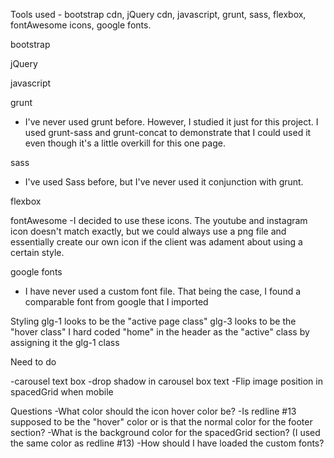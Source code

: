Tools used - bootstrap cdn, jQuery cdn, javascript, grunt, sass, flexbox, fontAwesome icons, google fonts.

bootstrap


jQuery


javascript


grunt
- I've never used grunt before. However, I studied it just for this project. I used grunt-sass and grunt-concat to demonstrate that I could used it even though it's a little overkill for this one page.

sass
- I've used Sass before, but I've never used it conjunction with grunt. 

flexbox


fontAwesome
-I decided to use these icons. The youtube and instagram icon doesn't match exactly, but we could always use a png file and essentially create our own icon if the client was adament about using a certain style.

google fonts
- I have never used a custom font file. That being the case, I found a comparable font from google that I imported

Styling
glg-1 looks to be the "active page class"
glg-3 looks to be the "hover class"
I hard coded "home" in the header as the "active" class by assigning it the glg-1 class

Need to do

-carousel text box
-drop shadow in carousel box text
-Flip image position in spacedGrid when mobile



Questions
-What color should the icon hover color be?
-Is redline #13 supposed to be the "hover" color or is that the normal color for the footer section?
-What is the background color for the spacedGrid section? (I used the same color as redline #13)
-How should I have loaded the custom fonts?